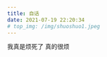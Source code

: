 ```yaml
---
title: 自话
date: 2021-07-19 22:20:34
# top_img: /img/shuoshuo1.jpeg
---
```

<script type="text/javascript" src="https://unpkg.com/artitalk"></script>
<!-- <script>
var img="";                 //说说旁边显示的头像
var appID="6WCE3RXpM0vNqrQFqlARCGHs-MdYXbMMI";               //Leancloud中的AppID
var appKEY="oF1TMzortDYsVzAGl2kNHWsd";              //Leancloud中的AppKEY
var per="";                 //每页显示说说的数量
var username="wangzheng";            //Leancloud中设置的用户名
</script> -->
<div id="artitalk_main">
    我真是烦死了
    真的很烦
</div>

<script>

    
setTimeout(() => {
    new Artitalk({
      appId: '9LI1zJFsYHMdwbGqXhgxe34y-MdYXbMMI',
      appKey: 'N1e7NRgYoS6kUyJFGTqfVKf4',
})
},2000)
</script>

